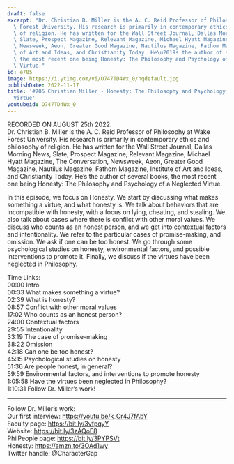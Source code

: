 ```yaml
---
draft: false
excerpt: "Dr. Christian B. Miller is the A. C. Reid Professor of Philosophy at Wake\
  \ Forest University. His research is primarily in contemporary ethics and philosophy\
  \ of religion. He has written for the Wall Street Journal, Dallas Morning News,\
  \ Slate, Prospect Magazine, Relevant Magazine, Michael Hyatt Magazine, The Conversation,\
  \ Newsweek, Aeon, Greater Good Magazine, Nautilus Magazine, Fathom Magazine, Institute\
  \ of Art and Ideas, and Christianity Today. He\u2019s the author of several books,\
  \ the most recent one being Honesty: The Philosophy and Psychology of a Neglected\
  \ Virtue."
id: e705
image: https://i.ytimg.com/vi/O747TD4Wx_0/hqdefault.jpg
publishDate: 2022-11-17
title: '#705 Christian Miller - Honesty: The Philosophy and Psychology of a Neglected
  Virtue'
youtubeid: O747TD4Wx_0
---
```

RECORDED ON AUGUST 25th 2022.  
Dr. Christian B. Miller is the A. C. Reid Professor of Philosophy at Wake Forest University. His research is primarily in contemporary ethics and philosophy of religion. He has written for the Wall Street Journal, Dallas Morning News, Slate, Prospect Magazine, Relevant Magazine, Michael Hyatt Magazine, The Conversation, Newsweek, Aeon, Greater Good Magazine, Nautilus Magazine, Fathom Magazine, Institute of Art and Ideas, and Christianity Today. He’s the author of several books, the most recent one being Honesty: The Philosophy and Psychology of a Neglected Virtue.

In this episode, we focus on Honesty. We start by discussing what makes something a virtue, and what honesty is. We talk about behaviors that are incompatible with honesty, with a focus on lying, cheating, and stealing. We also talk about cases where there is conflict with other moral values. We discuss who counts as an honest person, and we get into contextual factors and intentionality. We refer to the particular cases of promise-making, and omission. We ask if one can be too honest. We go through some psychological studies on honesty, environmental factors, and possible interventions to promote it. Finally, we discuss if the virtues have been neglected in Philosophy.

Time Links:  
00:00 Intro  
00:33  What makes something a virtue?  
02:39  What is honesty?  
08:57  Conflict with other moral values  
17:02  Who counts as an honest person?  
24:00  Contextual factors  
29:55  Intentionality  
33:19  The case of promise-making  
38:22  Omission  
42:18  Can one be too honest?  
45:15  Psychological studies on honesty  
51:36  Are people honest, in general?  
59:59  Environmental factors, and interventions to promote honesty  
1:05:58  Have the virtues been neglected in Philosophy?  
1:10:31  Follow Dr. Miller’s work!

---

Follow Dr. Miller’s work:  
Our first interview: https://youtu.be/k_Cr4J7fAbY  
Faculty page: https://bit.ly/3vfpqyY  
Website: https://bit.ly/3zAQoE8  
PhilPeople page: https://bit.ly/3PYPSVt  
Honesty: https://amzn.to/3OAd1wy  
Twitter handle: @CharacterGap
